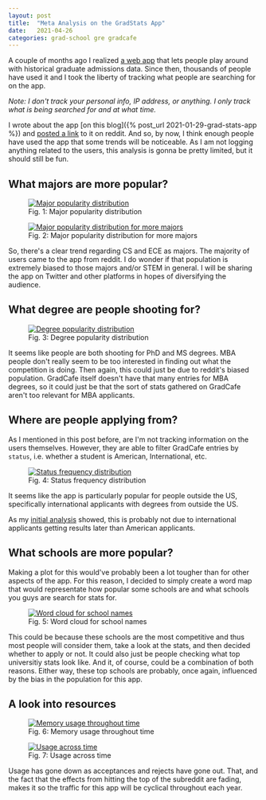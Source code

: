 ```yaml
---
layout: post
title:  "Meta Analysis on the GradStats App"
date:   2021-04-26
categories: grad-school gre gradcafe
---
```


A couple of months ago I realized [a web app](https://gradstats.jjdv.xyz) that lets people play around with historical graduate admissions data. Since then, thousands of people have used it and I took the liberty of tracking what people are searching for on the app.

*Note: I don't track your personal info, IP address, or anything. I only track what is being searched for and at what time.*

I wrote about the app [on this blog]({% post_url 2021-01-29-grad-stats-app %}) and [posted a link](https://www.reddit.com/r/gradadmissions/comments/ldcrev/update_gradcafe_analysis_i_created_an_app_that/) to it on reddit. And so, by now, I think enough people have used the app that some trends will be noticeable. As I am not logging anything related to the users, this analysis is gonna be pretty limited, but it should still be fun.

## What majors are more popular?

<figure>
  <a href="{{site.url}}/assets/majors.png"><img src="{{site.url}}/assets/majors-small.webp" alt="Major popularity distribution"/></a>
  <figcaption>Fig. 1: Major popularity distribution</figcaption>
</figure>

<figure>
  <a href="{{site.url}}/assets/majors2.png"><img src="{{site.url}}/assets/majors2-small.webp" alt="Major popularity distribution for more majors"/></a>
  <figcaption>Fig. 2: Major popularity distribution for more majors</figcaption>
</figure>

So, there's a clear trend regarding CS and ECE as majors. The majority of users came to the app from reddit. I do wonder if that population is extremely biased to those majors and/or STEM in general. I will be sharing the app on Twitter and other platforms in hopes of diversifying the audience.

## What degree are people shooting for?

<figure>
  <a href="{{site.url}}/assets/degrees.png"><img src="{{site.url}}/assets/degrees-small.webp" alt="Degree popularity distribution"/></a>
  <figcaption>Fig. 3: Degree popularity distribution</figcaption>
</figure>

It seems like people are both shooting for PhD and MS degrees. MBA people don't really seem to be too interested in finding out what the competition is doing. Then again, this could just be due to reddit's biased population. GradCafe itself doesn't have that many entries for MBA degrees, so it could just be that the sort of stats gathered on GradCafe aren't too relevant for MBA applicants.

## Where are people applying from?

As I mentioned in this post before, are I'm not tracking information on the users themselves. However, they are able to filter GradCafe entries by `status`, i.e. whether a student is American, International, etc.

<figure>
  <a href="{{site.url}}/assets/status.png"><img src="{{site.url}}/assets/status-small.webp" alt="Status frequency distribution"/></a>
  <figcaption>Fig. 4: Status frequency distribution</figcaption>
</figure>

It seems like the app is particularly popular for people outside the US, specifically international applicants with degrees from outside the US.

As my [initial analysis]() showed, this is probably not due to international applicants getting results later than American applicants. 

## What schools are more popular?

Making a plot for this would've probably been a lot tougher than for other aspects of the app. For this reason, I decided to simply create a word map that would representate how popular some schools are and what schools you guys are search for stats for.

<figure>
  <a href="{{site.url}}/assets/wordcloud.png"><img src="{{site.url}}/assets/wordcloud-small.webp" alt="Word cloud for school names"/></a>
  <figcaption>Fig. 5: Word cloud for school names</figcaption>
</figure>

This could be because these schools are the most competitive and thus most people will consider them, take a look at the stats, and then decided whether to apply or not. It could also just be people checking what top universitiy stats look like. And it, of course, could be a combination of both reasons. Either way, these top schools are probably, once again, influenced by the bias in the population for this app.

## A look into resources

<figure>
  <a href="{{site.url}}/assets/memory.png"><img src="{{site.url}}/assets/memory-small.webp" alt="Memory usage throughout time"/></a>
  <figcaption>Fig. 6: Memory usage throughout time</figcaption>
</figure>

<figure>
  <a href="{{site.url}}/assets/usage.png"><img src="{{site.url}}/assets/usage-small.webp" alt="Usage across time"/></a>
  <figcaption>Fig. 7: Usage across time</figcaption>
</figure>

Usage has gone down as acceptances and rejects have gone out. That, and the fact that the effects from hitting the top of the subreddit are fading, makes it so the traffic for this app will be cyclical throughout each year.

